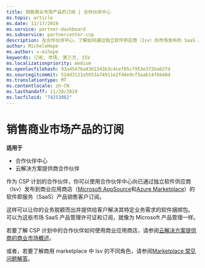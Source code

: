 ```yaml
---
title: 销售商业市场产品的订阅 | 合作伙伴中心
ms.topic: article
ms.date: 11/17/2019
ms.service: partner-dashboard
ms.subservice: partnercenter-csp
description: 在合作伙伴中心，了解如何通过独立软件供应商（Isv）向市场发布的 SaaS 产品销售客户订阅。
author: MicheleHope
ms.author: v-mihope
keywords: 订阅, 市场, 第三方, ISV
ms.localizationpriority: medium
ms.openlocfilehash: 93a4547ba4361343b3c4cef05c7953e372ba627d
ms.sourcegitcommit: 524d3121e5053a74911e2fd4e9cf5aab14f6b48d
ms.translationtype: MT
ms.contentlocale: zh-CN
ms.lasthandoff: 11/20/2019
ms.locfileid: "74253082"
---
```

# <a name="sell-subscriptions-to-commercial-marketplace-products"></a>销售商业市场产品的订阅

**适用于**

- 合作伙伴中心
- 云解决方案提供商合作伙伴

作为 CSP 计划的合作伙伴，你可以使用合作伙伴中心向已通过独立软件供应商（Isv）发布到商业应用商店（[Microsoft AppSource](https://appsource.microsoft.com/)和[Azure Marketplace](https://azuremarketplace.microsoft.com/)）的软件即服务（SaaS）产品销售客户订阅。 

这样可以让你的业务脱颖而出并提供给客户解决其特定业务需求的软件捆绑包。 可以为这些市场 SaaS 产品管理许可证和订阅，就像为 Microsoft 产品管理一样。

若要了解 CSP 计划中的合作伙伴如何使用商业应用商店，请参阅[云解决方案提供商的商业市场概述](csp-commercial-marketplace-overview.md)。

或者，若要了解商用 marketplace 中 Isv 的不同角色，请参阅[Marketplace 常见问题解答](https://docs.microsoft.com/azure/marketplace/marketplace-faq-publisher-guide)。
